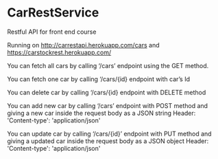 # CarRestService
Restful API for front end course

Running on 
http://carrestapi.herokuapp.com/cars
and
https://carstockrest.herokuapp.com/

You can fetch all cars by calling ‘/cars’ endpoint using the GET method.

You can fetch one car by calling ‘/cars/{id} endpoint with car’s Id

You can delete car by calling ‘/cars/{id} endpoint with DELETE method

You can add new car by calling ‘/cars’ endpoint with POST method and giving a new car inside the request body as a JSON string
Header: 'Content-type': 'application/json'

You can update car by calling ‘/cars/{id}’ endpoint with PUT method and giving a updated car inside the request body as a JSON object
Header: 'Content-type': 'application/json'




